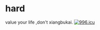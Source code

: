 # hard
value your life ,don't xiangbukai.
<a href="https://996.icu"><img src="https://img.shields.io/badge/link-996.icu-red.svg" alt="996.icu" /></a>
